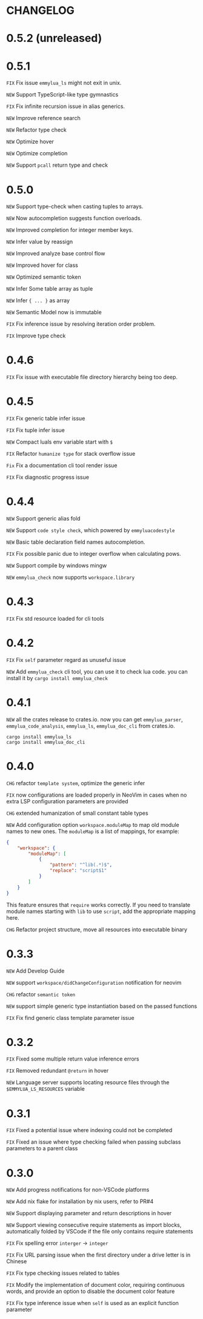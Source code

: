 # CHANGELOG

# 0.5.2 (unreleased)



# 0.5.1 

`FIX` Fix issue `emmylua_ls` might not exit in unix.

`NEW` Support TypeScript-like type gymnastics

`FIX` Fix infinite recursion issue in alias generics.

`NEW` Improve reference search

`NEW` Refactor type check

`NEW` Optimize hover

`NEW` Optimize completion

`NEW` Support `pcall` return type and check

# 0.5.0

`NEW` Support type-check when casting tuples to arrays.

`NEW` Now autocompletion suggests function overloads.

`NEW` Improved completion for integer member keys.

`NEW` Infer value by reassign

`NEW` Improved analyze base control flow

`NEW` Improved hover for class

`NEW` Optimized semantic token

`NEW` Infer Some table array as tuple

`NEW` Infer `{ ... }` as array

`NEW` Semantic Model now is immutable

`FIX` Fix inference issue by resolving iteration order problem.

`FIX` Improve type check

# 0.4.6

`FIX` Fix issue with executable file directory hierarchy being too deep.

# 0.4.5

`FIX` Fix generic table infer issue

`FIX` Fix tuple infer issue

`NEW` Compact luals env variable start with `$`

`FIX` Refactor `humanize type` for stack overflow issue

`Fix` Fix a documentation cli tool render issue

`FIX` Fix diagnostic progress issue

# 0.4.4

`NEW` Support generic alias fold

`NEW` Support `code style check`, which powered by `emmyluacodestyle`

`NEW` Basic table declaration field names autocompletion.

`FIX` Fix possible panic due to integer overflow when calculating pows.

`NEW` Support compile by windows mingw

`NEW` `emmylua_check` now supports `workspace.library`

# 0.4.3

`FIX` Fix std resource loaded for cli tools

# 0.4.2

`FIX` Fix `self` parameter regard as unuseful issue

`NEW` Add `emmylua_check` cli tool, you can use it to check lua code. you can install it by `cargo install emmylua_check`

# 0.4.1 

`NEW` all the crates release to crates.io. now you can get `emmylua_parser`, `emmylua_code_analysis`, `emmylua_ls`, `emmylua_doc_cli` from crates.io.
```shell
cargo install emmylua_ls
cargo install emmylua_doc_cli
```

# 0.4.0 

`CHG` refactor `template system`, optimize the generic infer

`FIX` now configurations are loaded properly in NeoVim in cases when no extra LSP configuration parameters are provided

`CHG` extended humanization of small constant table types

`NEW` Add configuration option `workspace.moduleMap` to map old module names to new ones. The `moduleMap` is a list of mappings, for example:

```json
{
    "workspace": {
        "moduleMap": [
            {
                "pattern": "^lib(.*)$",
                "replace": "script$1"
            }
        ]
    }
}
```

This feature ensures that `require` works correctly. If you need to translate module names starting with `lib` to use `script`, add the appropriate mapping here.

`CHG` Refactor project structure, move all resources into executable binary

# 0.3.3 

`NEW` Add Develop Guide

`NEW` support `workspace/didChangeConfiguration` notification for neovim

`CHG` refactor `semantic token`

`NEW` support simple generic type instantiation based on the passed functions

`FIX` Fix find generic class template parameter issue

# 0.3.2

`FIX` Fixed some multiple return value inference errors

`FIX` Removed redundant `@return` in hover

`NEW` Language server supports locating resource files through the `$EMMYLUA_LS_RESOURCES` variable

# 0.3.1

`FIX` Fixed a potential issue where indexing could not be completed

`FIX` Fixed an issue where type checking failed when passing subclass parameters to a parent class

# 0.3.0

`NEW` Add progress notifications for non-VSCode platforms

`NEW` Add nix flake for installation by nix users, refer to PR#4

`NEW` Support displaying parameter and return descriptions in hover

`NEW` Support viewing consecutive require statements as import blocks, automatically folded by VSCode if the file only contains require statements

`FIX` Fix spelling error `interger` -> `integer`

`FIX` Fix URL parsing issue when the first directory under a drive letter is in Chinese

`FIX` Fix type checking issues related to tables

`FIX` Modify the implementation of document color, requiring continuous words, and provide an option to disable the document color feature

`FIX` Fix type inference issue when `self` is used as an explicit function parameter
